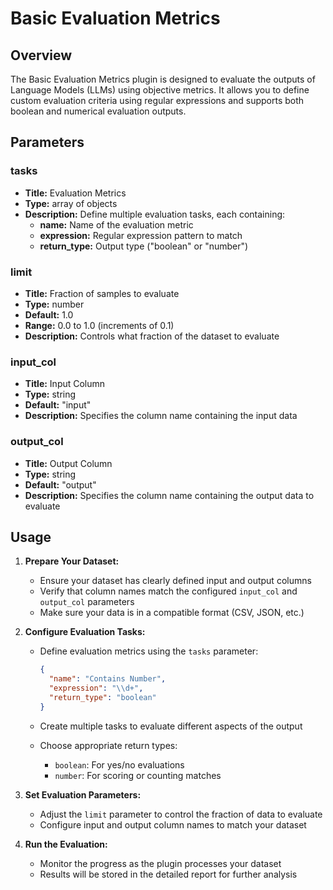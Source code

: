 # Basic Evaluation Metrics

## Overview

The Basic Evaluation Metrics plugin is designed to evaluate the outputs of Language Models (LLMs) using objective metrics. It allows you to define custom evaluation criteria using regular expressions and supports both boolean and numerical evaluation outputs.

## Parameters

### tasks

- **Title:** Evaluation Metrics
- **Type:** array of objects
- **Description:** Define multiple evaluation tasks, each containing:
  - **name:** Name of the evaluation metric
  - **expression:** Regular expression pattern to match
  - **return_type:** Output type ("boolean" or "number")

### limit

- **Title:** Fraction of samples to evaluate
- **Type:** number
- **Default:** 1.0
- **Range:** 0.0 to 1.0 (increments of 0.1)
- **Description:** Controls what fraction of the dataset to evaluate

### input_col

- **Title:** Input Column
- **Type:** string
- **Default:** "input"
- **Description:** Specifies the column name containing the input data

### output_col

- **Title:** Output Column
- **Type:** string
- **Default:** "output"
- **Description:** Specifies the column name containing the output data to evaluate

## Usage

1. **Prepare Your Dataset:**
   - Ensure your dataset has clearly defined input and output columns
   - Verify that column names match the configured `input_col` and `output_col` parameters
   - Make sure your data is in a compatible format (CSV, JSON, etc.)

2. **Configure Evaluation Tasks:**
   - Define evaluation metrics using the `tasks` parameter:

     ```json
     {
       "name": "Contains Number",
       "expression": "\\d+",
       "return_type": "boolean"
     }
     ```

   - Create multiple tasks to evaluate different aspects of the output
   - Choose appropriate return types:
     - `boolean`: For yes/no evaluations
     - `number`: For scoring or counting matches

3. **Set Evaluation Parameters:**
   - Adjust the `limit` parameter to control the fraction of data to evaluate
   - Configure input and output column names to match your dataset

4. **Run the Evaluation:**
   - Monitor the progress as the plugin processes your dataset
   - Results will be stored in the detailed report for further analysis
